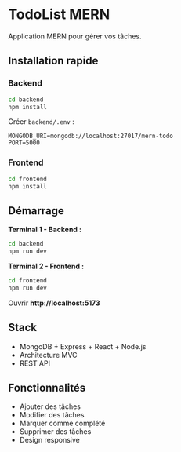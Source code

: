 # TodoList MERN

Application MERN pour gérer vos tâches.

## Installation rapide

### Backend

```bash
cd backend
npm install
```

Créer `backend/.env` :

```env
MONGODB_URI=mongodb://localhost:27017/mern-todo
PORT=5000
```

### Frontend

```bash
cd frontend
npm install
```

## Démarrage

**Terminal 1 - Backend :**

```bash
cd backend
npm run dev
```

**Terminal 2 - Frontend :**

```bash
cd frontend
npm run dev
```

Ouvrir **http://localhost:5173**

## Stack

- MongoDB + Express + React + Node.js
- Architecture MVC
- REST API

## Fonctionnalités

- Ajouter des tâches
- Modifier des tâches
- Marquer comme complété
- Supprimer des tâches
- Design responsive
